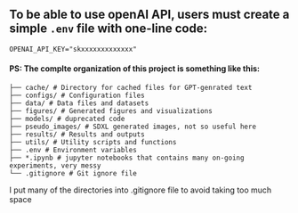 

## To be able to use openAI API, users must create a simple `.env` file with one-line code:

```
OPENAI_API_KEY="skxxxxxxxxxxxxx"
```



#### PS: The complte organization of this project is something like this:

```
├── cache/ # Directory for cached files for GPT-genrated text
├── configs/ # Configuration files 
├── data/ # Data files and datasets 
├── figures/ # Generated figures and visualizations 
├── models/ # duprecated code
├── pseudo_images/ # SDXL generated images, not so useful here
├── results/ # Results and outputs 
├── utils/ # Utility scripts and functions 
├── .env # Environment variables 
├── *.ipynb # jupyter notebooks that contains many on-going experiments, very messy
└── .gitignore # Git ignore file
```

I put many of the directories into .gitignore file to avoid taking too much space
